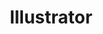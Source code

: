 ---
title: Illustrator
img: ai.png
confidence: 1
description: Ocasionally use it to edit the assets of my personal projects, and also for my hobbies like map-making or layout design.
---